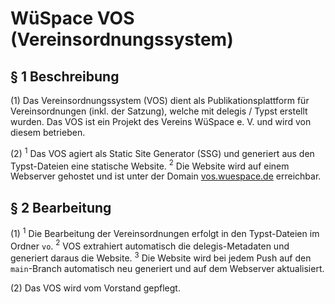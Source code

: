 # WüSpace VOS (Vereinsordnungssystem)

## § 1 Beschreibung

(1) Das Vereinsordnungssystem (VOS) dient als Publikationsplattform für Vereinsordnungen (inkl. der Satzung), welche mit delegis / Typst erstellt wurden. Das VOS ist ein Projekt des Vereins WüSpace e. V. und wird von diesem betrieben.

(2) $^1$ Das VOS agiert als Static Site Generator (SSG) und generiert aus den Typst-Dateien eine statische Website. $^2$ Die Website wird auf einem Webserver gehostet und ist unter der Domain [vos.wuespace.de](https://vos.wuespace.de) erreichbar.

## § 2 Bearbeitung

(1) $^1$ Die Bearbeitung der Vereinsordnungen erfolgt in den Typst-Dateien im Ordner `vo`. $^2$ VOS extrahiert automatisch die delegis-Metadaten und generiert daraus die Website. $^3$ Die Website wird bei jedem Push auf den `main`-Branch automatisch neu generiert und auf dem Webserver aktualisiert.

(2) Das VOS wird vom Vorstand gepflegt.
